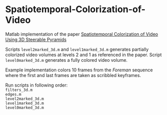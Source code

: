 # Spatiotemporal-Colorization-of-Video
Matlab  implementation of the paper [Spatiotemporal Colorization of Video Using 3D Steerable Pyramids](https://ieeexplore.ieee.org/document/7428858/)

Scripts `level2marked_3d.m` and `level1marked_3d.m` generates partially colorized video volumes at levels 2 and 1 as referenced in the paper. Script `level0marked_3d.m` generates a fully colored video volume. 

Example implementation colors 10 frames from the *Foreman* sequence where the first and last frames are taken as scribbled keyframes. 

Run scripts in following order:  
`filters_3d.m`  
`edges.m`  
`level2marked_3d.m`  
`level1marked_3d.m`  
`level0marked_3d.m`  
